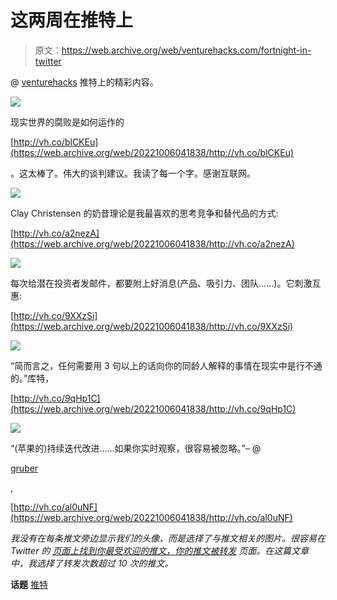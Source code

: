 # 这两周在推特上

> 原文：<https://web.archive.org/web/venturehacks.com/fortnight-in-twitter>

@ [venturehacks](https://web.archive.org/web/20221006041838/http://twitter.com/venturehacks) 推特上的精彩内容。

![](img/e3a89f5b39a6b537cfff34e7e852f16e.png)

现实世界的腐败是如何运作的

[http://vh.co/blCKEu](https://web.archive.org/web/20221006041838/http://vh.co/blCKEu)

。这太棒了。伟大的谈判建议。我读了每一个字。感谢互联网。

![](img/d2eb67162aa6ab704a4725ea2db049ac.png)

Clay Christensen 的奶昔理论是我最喜欢的思考竞争和替代品的方式:

[http://vh.co/a2nezA](https://web.archive.org/web/20221006041838/http://vh.co/a2nezA)

![](img/3400e344e7a6733392fe8024c4013ca1.png)

每次给潜在投资者发邮件，都要附上好消息(产品、吸引力、团队……)。它刺激互惠:

[http://vh.co/9XXzSi](https://web.archive.org/web/20221006041838/http://vh.co/9XXzSi)

![](img/b510ebdbb173568283d1f315fa0b8578.png)

“简而言之，任何需要用 3 句以上的话向你的同龄人解释的事情在现实中是行不通的。”库特，

[http://vh.co/9qHp1C](https://web.archive.org/web/20221006041838/http://vh.co/9qHp1C)

![](img/92d67f6113cbe4f2c7479201eacdbb52.png)

“(苹果的)持续迭代改进……如果你实时观察，很容易被忽略。”– @

[gruber](https://web.archive.org/web/20221006041838/http://twitter.com/gruber)

,

[http://vh.co/al0uNF](https://web.archive.org/web/20221006041838/http://vh.co/al0uNF)

*我没有在每条推文旁边显示我们的头像，而是选择了与推文相关的图片。很容易在 Twitter 的* [*页面上找到你最受欢迎的推文，你的推文被转发*](https://web.archive.org/web/20221006041838/http://twitter.com/#retweeted_of_mine) *页面。在这篇文章中，我选择了转发次数超过 10 次的推文。*

**话题** [推特](https://web.archive.org/web/20221006041838/https://venturehacks.com/topics/twitter)